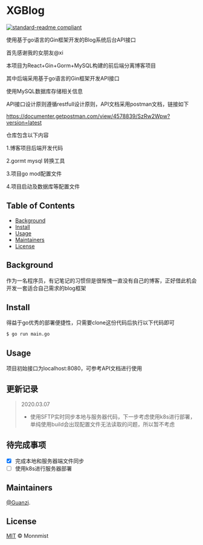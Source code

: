 <!--
 * @Author: moonmist.guan
 * @Date: 2020-03-06 20:36:00
 * @LastEditTime: 2020-03-08 01:18:10
 * @FilePath: /XGBlog/README.md
 * @Description: 
 -->

# XGBlog

[![standard-readme compliant](https://img.shields.io/badge/readme%20style-standard-brightgreen.svg?style=flat-square)](https://github.com/RichardLitt/standard-readme)

使用基于go语言的Gin框架开发的Blog系统后台API接口

首先感谢我的女朋友@xi

本项目为React+Gin+Gorm+MySQL构建的前后端分离博客项目

其中后端采用基于go语言的Gin框架开发API接口

使用MySQL数据库存储相关信息

API接口设计原则遵循restfull设计原则，API文档采用postman文档，链接如下

https://documenter.getpostman.com/view/4578839/SzRw2Wpw?version=latest

仓库包含以下内容

1.博客项目后端开发代码

2.gormt mysql 转换工具

3.项目go mod配置文件

4.项目启动及数据库等配置文件


## Table of Contents

- [Background](#background)
- [Install](#install)
- [Usage](#usage)
- [Maintainers](#maintainers)
- [License](#license)

## Background

作为一名程序员，有记笔记的习惯但是很惭愧一直没有自己的博客，正好借此机会开发一套适合自己需求的blog框架



## Install

得益于go优秀的部署便捷性，只需要clone这份代码后执行以下代码即可

```sh
$ go run main.go
```

## Usage

项目初始接口为localhost:8080，可参考API文档进行使用

## 更新记录

>2020.03.07
>
>- 使用SFTP实时同步本地与服务器代码，下一步考虑使用k8s进行部署，单纯使用build会出现配置文件无法读取的问题，所以暂不考虑

## 待完成事项

- [x] 完成本地和服务器端文件同步
- [ ] 使用k8s进行服务器部署

## Maintainers

[@Guanzj](https://github.com/Guanzj).


## License

[MIT](LICENSE) © Monnmist
